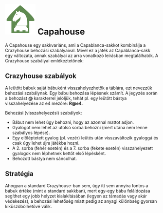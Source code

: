 # ![Capahouse ikon](https://github.com/gbtami/pychess-variants/blob/master/static/icons/CHouse.svg) Capahouse

A Capahouse egy sakkvariáns, ami a Capablanca-sakkot kombinálja a Crazyhouse behozási szabályaival. Mivel ez a játék az Capablanca-sakk egy változata, annak szabályai az arra vonatkozó leírásban megtalálhatók. A Crazyhouse szabályai emlékeztetőnek:

## Crazyhouse szabályok

A leütött bábuk saját bábuként visszahelyezhetők a táblára, ezt nevezzük behozási szabálynak. Egy bábu behozása lépésnek számít. A jegyzés során a behozást **@** karakterrel jelöljük, tehát pl. egy leütött bástya visszahelyezése az e4 mezőre: **R@e4**.

 Behozási (visszahelyezési) szabályok:

* Bábut nem lehet úgy behozni, hogy az azonnal mattot adjon.
* Gyalogot nem lehet az utolsó sorba behozni (mert utána nem lenne szabályos lépése).
* Egy előléptetett gyalog (pl. vezér) leütés után visszaváltozik gyaloggá és csak úgy lehet újra játékba hozni.
* A 2. sorba (fehér esetén) és a 7. sorba (fekete esetén) visszahelyezett gyalogok nem léphetnek kettőt első lépésként.
* Behozott bástya nem sáncolhat.

## Stratégia

Ahogyan a standard Crazyhouse-ban sem, úgy itt sem annyira fontos a bábuk értéke (mint a standard sakkban), mert egy-egy bábu feláldozása segíthet egy jobb helyzet kialakításában (legyen az támadás vagy akár védekezés), a behozási lehetőség miatt pedig az anyagi különbség gyorsan kiküszöbölhetővé válik.

